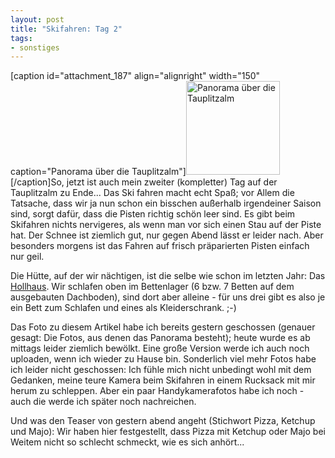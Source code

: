 ```yaml
--- 
layout: post
title: "Skifahren: Tag 2"
tags: 
- sonstiges
---
```

[caption id="attachment_187" align="alignright" width="150" caption="Panorama über die Tauplitzalm"]<a href="http://blog.fabianonline.de/wp-content/uploads/2009/01/102klein.jpg"><img src="http://blog.fabianonline.de/wp-content/uploads/2009/01/102klein-150x150.jpg" alt="Panorama über die Tauplitzalm" title="Panorama über die Tauplitzalm" width="150" height="150" class="size-thumbnail wp-image-187" /></a>[/caption]So, jetzt ist auch mein zweiter (kompletter) Tag auf der Tauplitzalm zu Ende...
Das Ski fahren macht echt Spaß; vor Allem die Tatsache, dass wir ja nun schon ein bisschen außerhalb irgendeiner Saison sind, sorgt dafür, dass die Pisten richtig schön leer sind. Es gibt beim Skifahren nichts nervigeres, als wenn man vor sich einen Stau auf der Piste hat.
Der Schnee ist ziemlich gut, nur gegen Abend lässt er leider nach. Aber besonders morgens ist das Fahren auf frisch präparierten Pisten einfach nur geil.
<!--more-->
Die Hütte, auf der wir nächtigen, ist die selbe wie schon im letzten Jahr: Das <a href="http://www.hollhaus.at">Hollhaus</a>. Wir schlafen oben im Bettenlager (6 bzw. 7 Betten auf dem ausgebauten Dachboden), sind dort aber alleine - für uns drei gibt es also je ein Bett zum Schlafen und eines als Kleiderschrank. ;-)

Das Foto zu diesem Artikel habe ich bereits gestern geschossen (genauer gesagt: Die Fotos, aus denen das Panorama besteht); heute wurde es ab mittags leider ziemlich bewölkt. Eine große Version werde ich auch noch uploaden, wenn ich wieder zu Hause bin. Sonderlich viel mehr Fotos habe ich leider nicht geschossen: Ich fühle mich nicht unbedingt wohl mit dem Gedanken, meine teure Kamera beim Skifahren in einem Rucksack mit mir herum zu schleppen. Aber ein paar Handykamerafotos habe ich noch - auch die werde ich später noch nachreichen.

Und was den Teaser von gestern abend angeht (Stichwort Pizza, Ketchup und Majo): Wir haben hier festgestellt, dass Pizza mit Ketchup oder Majo bei Weitem nicht so schlecht schmeckt, wie es sich anhört...
